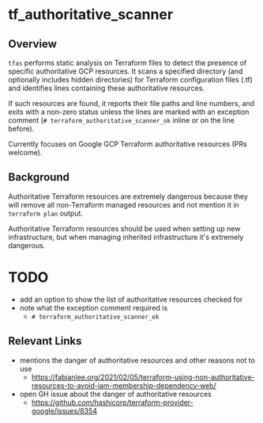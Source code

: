 # tf_authoritative_scanner

## Overview

`tfas` performs static analysis on Terraform files to detect the presence of specific authoritative GCP resources. It scans a specified directory (and optionally includes hidden directories) for Terraform configuration files (.tf) and identifies lines containing these authoritative resources.

If such resources are found, it reports their file paths and line numbers, and exits with a non-zero status unless the lines are marked with an exception comment (`# terraform_authoritative_scanner_ok` inline or on the line before).

Currently focuses on Google GCP Terraform authoritative resources (PRs welcome).

## Background

Authoritative Terraform resources are extremely dangerous because they will remove all non-Terraform managed resources and not mention it in `terraform plan` output.

Authoritative Terraform resources should be used when setting up new infrastructure, but when managing inherited infrastructure it's extremely dangerous.

# TODO

- add an option to show the list of authoritative resources checked for
- note what the exception comment required is
  -  `# terraform_authoritative_scanner_ok`

## Relevant Links

- mentions the danger of authoritative resources and other reasons not to use
  - https://fabianlee.org/2021/02/05/terraform-using-non-authoritative-resources-to-avoid-iam-membership-dependency-web/
- open GH issue about the danger of authoritative resources
  - https://github.com/hashicorp/terraform-provider-google/issues/8354
